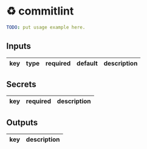 # ♻ commitlint

```yaml
TODO: put usage example here.
```

## Inputs

key | type | required | default | description
--- | --- | --- | --- | ---

## Secrets

key | required | description
--- | --- | ---

## Outputs

key | description
--- | ---